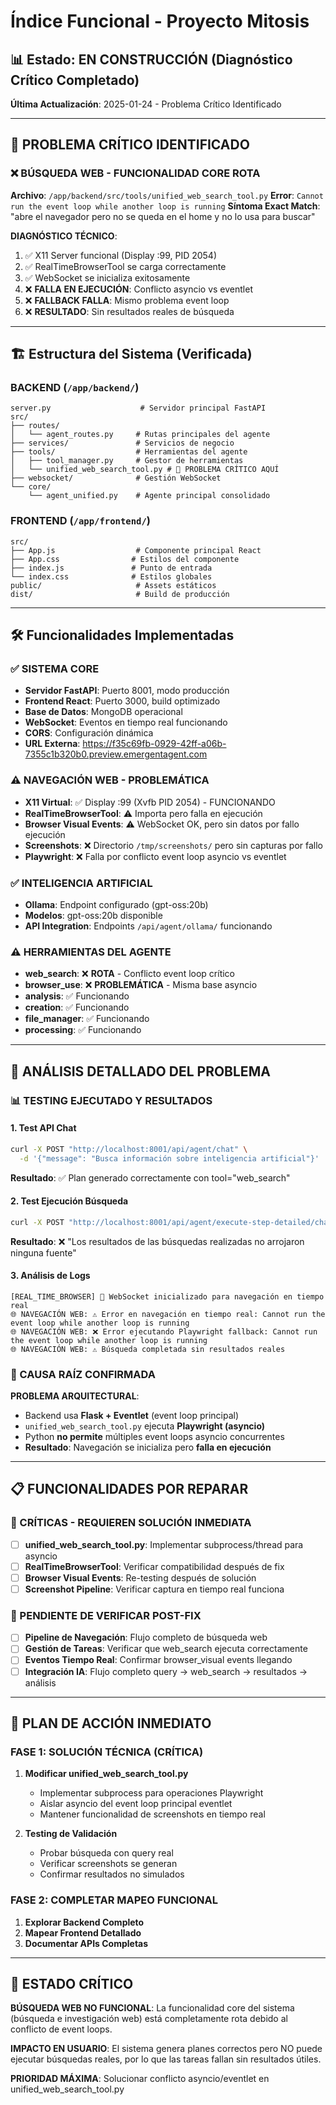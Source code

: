 # Índice Funcional - Proyecto Mitosis

## 📊 Estado: EN CONSTRUCCIÓN (Diagnóstico Crítico Completado)
**Última Actualización**: 2025-01-24 - Problema Crítico Identificado

---

## 🚨 PROBLEMA CRÍTICO IDENTIFICADO

### ❌ BÚSQUEDA WEB - FUNCIONALIDAD CORE ROTA
**Archivo**: `/app/backend/src/tools/unified_web_search_tool.py`
**Error**: `Cannot run the event loop while another loop is running`
**Síntoma Exact Match**: "abre el navegador pero no se queda en el home y no lo usa para buscar"

**DIAGNÓSTICO TÉCNICO**:
1. ✅ X11 Server funcional (Display :99, PID 2054)
2. ✅ RealTimeBrowserTool se carga correctamente 
3. ✅ WebSocket se inicializa exitosamente
4. ❌ **FALLA EN EJECUCIÓN**: Conflicto asyncio vs eventlet
5. ❌ **FALLBACK FALLA**: Mismo problema event loop
6. ❌ **RESULTADO**: Sin resultados reales de búsqueda

---

## 🏗️ Estructura del Sistema (Verificada)

### BACKEND (`/app/backend/`)
```
server.py                    # Servidor principal FastAPI
src/
├── routes/
│   └── agent_routes.py     # Rutas principales del agente
├── services/               # Servicios de negocio
├── tools/                  # Herramientas del agente
│   ├── tool_manager.py     # Gestor de herramientas
│   └── unified_web_search_tool.py # 🔴 PROBLEMA CRÍTICO AQUÍ
├── websocket/              # Gestión WebSocket
└── core/
    └── agent_unified.py    # Agente principal consolidado
```

### FRONTEND (`/app/frontend/`)
```
src/
├── App.js                  # Componente principal React
├── App.css                # Estilos del componente
├── index.js               # Punto de entrada
└── index.css              # Estilos globales
public/                     # Assets estáticos
dist/                       # Build de producción
```

---

## 🛠️ Funcionalidades Implementadas

### ✅ SISTEMA CORE
- **Servidor FastAPI**: Puerto 8001, modo producción
- **Frontend React**: Puerto 3000, build optimizado  
- **Base de Datos**: MongoDB operacional
- **WebSocket**: Eventos en tiempo real funcionando
- **CORS**: Configuración dinámica
- **URL Externa**: https://f35c69fb-0929-42ff-a06b-7355c1b320b0.preview.emergentagent.com

### ⚠️ NAVEGACIÓN WEB - PROBLEMÁTICA
- **X11 Virtual**: ✅ Display :99 (Xvfb PID 2054) - FUNCIONANDO
- **RealTimeBrowserTool**: ⚠️ Importa pero falla en ejecución
- **Browser Visual Events**: ⚠️ WebSocket OK, pero sin datos por fallo ejecución
- **Screenshots**: ❌ Directorio `/tmp/screenshots/` pero sin capturas por fallo
- **Playwright**: ❌ Falla por conflicto event loop asyncio vs eventlet

### ✅ INTELIGENCIA ARTIFICIAL  
- **Ollama**: Endpoint configurado (gpt-oss:20b)
- **Modelos**: gpt-oss:20b disponible
- **API Integration**: Endpoints `/api/agent/ollama/` funcionando

### ⚠️ HERRAMIENTAS DEL AGENTE
- **web_search**: ❌ **ROTA** - Conflicto event loop crítico
- **browser_use**: ❌ **PROBLEMÁTICA** - Misma base asyncio
- **analysis**: ✅ Funcionando
- **creation**: ✅ Funcionando  
- **file_manager**: ✅ Funcionando
- **processing**: ✅ Funcionando

---

## 🔴 ANÁLISIS DETALLADO DEL PROBLEMA

### 📊 TESTING EJECUTADO Y RESULTADOS

#### 1. **Test API Chat**
```bash
curl -X POST "http://localhost:8001/api/agent/chat" \
  -d '{"message": "Busca información sobre inteligencia artificial"}'
```
**Resultado**: ✅ Plan generado correctamente con tool="web_search"

#### 2. **Test Ejecución Búsqueda**
```bash
curl -X POST "http://localhost:8001/api/agent/execute-step-detailed/chat-1754553686/step-1"
```
**Resultado**: ❌ "Los resultados de las búsquedas realizadas no arrojaron ninguna fuente"

#### 3. **Análisis de Logs**
```
[REAL_TIME_BROWSER] 🔌 WebSocket inicializado para navegación en tiempo real
🌐 NAVEGACIÓN WEB: ⚠️ Error en navegación en tiempo real: Cannot run the event loop while another loop is running  
🌐 NAVEGACIÓN WEB: ❌ Error ejecutando Playwright fallback: Cannot run the event loop while another loop is running
🌐 NAVEGACIÓN WEB: ⚠️ Búsqueda completada sin resultados reales
```

### 🔬 CAUSA RAÍZ CONFIRMADA
**PROBLEMA ARQUITECTURAL**: 
- Backend usa **Flask + Eventlet** (event loop principal)
- `unified_web_search_tool.py` ejecuta **Playwright (asyncio)**
- Python **no permite** múltiples event loops asyncio concurrentes
- **Resultado**: Navegación se inicializa pero **falla en ejecución**

---

## 📋 FUNCIONALIDADES POR REPARAR

### 🚨 CRÍTICAS - REQUIEREN SOLUCIÓN INMEDIATA
- [ ] **unified_web_search_tool.py**: Implementar subprocess/thread para asyncio
- [ ] **RealTimeBrowserTool**: Verificar compatibilidad después de fix
- [ ] **Browser Visual Events**: Re-testing después de solución
- [ ] **Screenshot Pipeline**: Verificar captura en tiempo real funciona

### 🔄 PENDIENTE DE VERIFICAR POST-FIX
- [ ] **Pipeline de Navegación**: Flujo completo de búsqueda web
- [ ] **Gestión de Tareas**: Verificar que web_search ejecuta correctamente  
- [ ] **Eventos Tiempo Real**: Confirmar browser_visual events llegando
- [ ] **Integración IA**: Flujo completo query → web_search → resultados → análisis

---

## 🎯 PLAN DE ACCIÓN INMEDIATO

### FASE 1: SOLUCIÓN TÉCNICA (CRÍTICA)
1. **Modificar unified_web_search_tool.py**
   - Implementar subprocess para operaciones Playwright
   - Aislar asyncio del event loop principal eventlet
   - Mantener funcionalidad de screenshots en tiempo real

2. **Testing de Validación**
   - Probar búsqueda con query real
   - Verificar screenshots se generan
   - Confirmar resultados no simulados

### FASE 2: COMPLETAR MAPEO FUNCIONAL
1. **Explorar Backend Completo**
2. **Mapear Frontend Detallado** 
3. **Documentar APIs Completas**

---

## 🚨 ESTADO CRÍTICO
**BÚSQUEDA WEB NO FUNCIONAL**: La funcionalidad core del sistema (búsqueda e investigación web) está completamente rota debido al conflicto de event loops. 

**IMPACTO EN USUARIO**: El sistema genera planes correctos pero NO puede ejecutar búsquedas reales, por lo que las tareas fallan sin resultados útiles.

**PRIORIDAD MÁXIMA**: Solucionar conflicto asyncio/eventlet en unified_web_search_tool.py